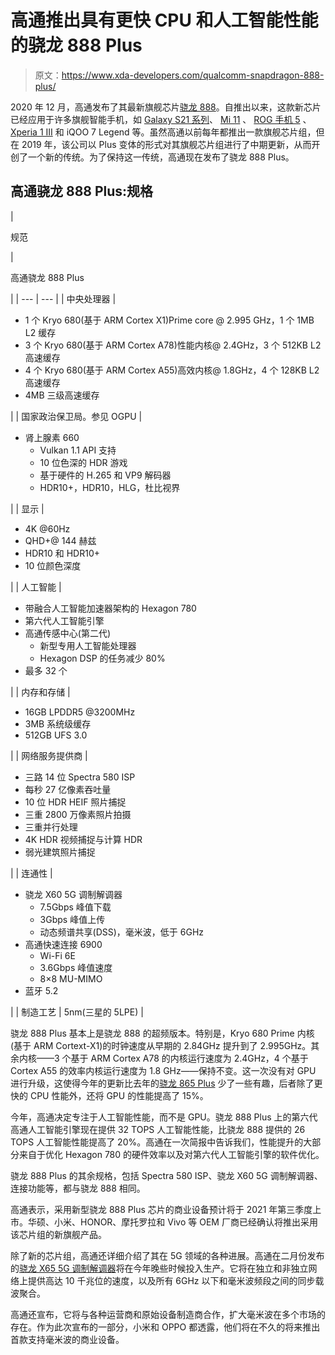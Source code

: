 # 高通推出具有更快 CPU 和人工智能性能的骁龙 888 Plus

> 原文：<https://www.xda-developers.com/qualcomm-snapdragon-888-plus/>

2020 年 12 月，高通发布了其最新旗舰芯片[骁龙 888](https://www.xda-developers.com/qualcomm-snapdragon-888-benchmarks/)。自推出以来，这款新芯片已经应用于许多旗舰智能手机，如 [Galaxy S21 系列](https://www.xda-developers.com/samsung-galaxy-s21/)、 [Mi 11](https://www.xda-developers.com/xiaomi-mi-11/) 、 [ROG 手机 5](https://www.xda-developers.com/asus-rog-phone-5/) 、 [Xperia 1 III](https://www.xda-developers.com/sony-xperia-1-iii-hands-on/) 和 iQOO 7 Legend 等。虽然高通以前每年都推出一款旗舰芯片组，但在 2019 年，该公司以 Plus 变体的形式对其旗舰芯片组进行了中期更新，从而开创了一个新的传统。为了保持这一传统，高通现在发布了骁龙 888 Plus。

## 高通骁龙 888 Plus:规格

| 

规范

 | 

高通骁龙 888 Plus

 |
| --- | --- |
| 中央处理器 | 

*   1 个 Kryo 680(基于 ARM Cortex X1)Prime core @ 2.995 GHz，1 个 1MB L2 缓存
*   3 个 Kryo 680(基于 ARM Cortex A78)性能内核@ 2.4GHz，3 个 512KB L2 高速缓存
*   4 个 Kryo 680(基于 ARM Cortex A55)高效内核@ 1.8GHz，4 个 128KB L2 高速缓存
*   4MB 三级高速缓存

 |
| 国家政治保卫局。参见 OGPU | 

*   肾上腺素 660
    *   Vulkan 1.1 API 支持
    *   10 位色深的 HDR 游戏
    *   基于硬件的 H.265 和 VP9 解码器
    *   HDR10+，HDR10，HLG，杜比视界

 |
| 显示 | 

*   4K @60Hz
*   QHD+@ 144 赫兹
*   HDR10 和 HDR10+
*   10 位颜色深度

 |
| 人工智能 | 

*   带融合人工智能加速器架构的 Hexagon 780
*   第六代人工智能引擎
*   高通传感中心(第二代)
    *   新型专用人工智能处理器
    *   Hexagon DSP 的任务减少 80%
*   最多 32 个

 |
| 内存和存储 | 

*   16GB LPDDR5 @3200MHz
*   3MB 系统级缓存
*   512GB UFS 3.0

 |
| 网络服务提供商 | 

*   三路 14 位 Spectra 580 ISP
*   每秒 27 亿像素吞吐量
*   10 位 HDR HEIF 照片捕捉
*   三重 2800 万像素照片拍摄
*   三重并行处理
*   4K HDR 视频捕捉与计算 HDR
*   弱光建筑照片捕捉

 |
| 连通性 | 

*   骁龙 X60 5G 调制解调器
    *   7.5Gbps 峰值下载
    *   3Gbps 峰值上传
    *   动态频谱共享(DSS)，毫米波，低于 6GHz
*   高通快速连接 6900
    *   Wi-Fi 6E
    *   3.6Gbps 峰值速度
    *   8×8 MU-MIMO
*   蓝牙 5.2

 |
| 制造工艺 | 5nm(三星的 5LPE) |

骁龙 888 Plus 基本上是骁龙 888 的超频版本。特别是，Kryo 680 Prime 内核(基于 ARM Cortext-X1)的时钟速度从早期的 2.84GHz 提升到了 2.995GHz。其余内核——3 个基于 ARM Cortex A78 的内核运行速度为 2.4GHz，4 个基于 Cortex A55 的效率内核运行速度为 1.8 GHz——保持不变。这一次没有对 GPU 进行升级，这使得今年的更新比去年的[骁龙 865 Plus](https://www.xda-developers.com/qualcomm-snapdragon-855-plus/) 少了一些有趣，后者除了更快的 CPU 性能外，还将 GPU 的性能提高了 15%。

今年，高通决定专注于人工智能性能，而不是 GPU。骁龙 888 Plus 上的第六代高通人工智能引擎现在提供 32 TOPS 人工智能性能，比骁龙 888 提供的 26 TOPS 人工智能性能提高了 20%。高通在一次简报中告诉我们，性能提升的大部分来自于优化 Hexagon 780 的硬件效率以及对第六代人工智能引擎的软件优化。

骁龙 888 Plus 的其余规格，包括 Spectra 580 ISP、骁龙 X60 5G 调制解调器、连接功能等，都与骁龙 888 相同。

高通表示，采用新型骁龙 888 Plus 芯片的商业设备预计将于 2021 年第三季度上市。华硕、小米、HONOR、摩托罗拉和 Vivo 等 OEM 厂商已经确认将推出采用该芯片组的新旗舰产品。

除了新的芯片组，高通还详细介绍了其在 5G 领域的各种进展。高通在二月份发布的[骁龙 X65 5G 调制解调器](https://www.xda-developers.com/qualcomm-unveils-snapdragon-x65-x62-5g-modem-products/)将在今年晚些时候投入生产。它将在独立和非独立网络上提供高达 10 千兆位的速度，以及所有 6GHz 以下和毫米波频段之间的同步载波聚合。

高通还宣布，它将与各种运营商和原始设备制造商合作，扩大毫米波在多个市场的存在。作为此次宣布的一部分，小米和 OPPO 都透露，他们将在不久的将来推出首款支持毫米波的商业设备。